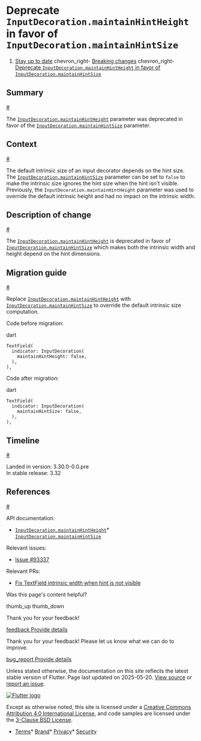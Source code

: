 Deprecate `InputDecoration.maintainHintHeight` in favor of `InputDecoration.maintainHintSize`
=============================================================================================

1. [Stay up to date](/release) chevron\_right- [Breaking changes](/release/breaking-changes) chevron\_right- [Deprecate `InputDecoration.maintainHintHeight` in favor of `InputDecoration.maintainHintSize`](/release/breaking-changes/deprecate-inputdecoration-maintainhintheight)

Summary
-------

[#](#summary)

The [`InputDecoration.maintainHintHeight`](https://api.flutter.dev/flutter/material/InputDecoration/maintainHintHeight.html) parameter was deprecated in favor of the [`InputDecoration.maintainHintSize`](https://main-api.flutter.dev/flutter/material/InputDecoration/maintainHintSize.html) parameter.

Context
-------

[#](#context)

The default intrinsic size of an input decorator depends on the hint size. The [`InputDecoration.maintainHintSize`](https://main-api.flutter.dev/flutter/material/InputDecoration/maintainHintSize.html) parameter can be set to `false` to make the intrinsic size ignores the hint size when the hint isn't visible. Previously, the `InputDecoration.maintainHintHeight` parameter was used to override the default intrinsic height and had no impact on the intrinsic width.

Description of change
---------------------

[#](#description-of-change)

The [`InputDecoration.maintainHintHeight`](https://api.flutter.dev/flutter/material/InputDecoration/maintainHintHeight.html) is deprecated in favor of [`InputDecoration.maintainHintSize`](https://main-api.flutter.dev/flutter/material/InputDecoration/maintainHintSize.html) which makes both the intrinsic width and height depend on the hint dimensions.

Migration guide
---------------

[#](#migration-guide)

Replace [`InputDecoration.maintainHintHeight`](https://api.flutter.dev/flutter/material/InputDecoration/maintainHintHeight.html) with [`InputDecoration.maintainHintSize`](https://main-api.flutter.dev/flutter/material/InputDecoration/maintainHintSize.html) to override the default intrinsic size computation.

Code before migration:

dart

```
TextField(
  indicator: InputDecoration(
    maintainHintHeight: false,
  ),
),
```

Code after migration:

dart

```
TextField(
  indicator: InputDecoration(
    maintainHintSize: false,
  ),
),
```

Timeline
--------

[#](#timeline)

Landed in version: 3.30.0-0.0.pre  
 In stable release: 3.32

References
----------

[#](#references)

API documentation:

* [`InputDecoration.maintainHintHeight`](https://api.flutter.dev/flutter/material/InputDecoration/maintainHintHeight.html)* [`InputDecoration.maintainHintSize`](https://main-api.flutter.dev/flutter/material/InputDecoration/maintainHintSize.html)

Relevant issues:

* [Issue #93337](https://github.com/flutter/flutter/issues/93337)

Relevant PRs:

* [Fix TextField intrinsic width when hint is not visible](https://github.com/flutter/flutter/pull/161235)

Was this page's content helpful?

thumb\_up thumb\_down

Thank you for your feedback!

 [feedback Provide details](https://github.com/flutter/website/issues/new?template=1_page_issue.yml&&page-url=https://docs.flutter.dev/release/breaking-changes/deprecate-inputdecoration-maintainhintheight/&page-source=https://github.com/flutter/website/tree/main/src/content/release/breaking-changes/deprecate-inputdecoration-maintainhintheight.md)

Thank you for your feedback! Please let us know what we can do to improve.

 [bug\_report Provide details](https://github.com/flutter/website/issues/new?template=1_page_issue.yml&&page-url=https://docs.flutter.dev/release/breaking-changes/deprecate-inputdecoration-maintainhintheight/&page-source=https://github.com/flutter/website/tree/main/src/content/release/breaking-changes/deprecate-inputdecoration-maintainhintheight.md)

Unless stated otherwise, the documentation on this site reflects the latest stable version of Flutter. Page last updated on 2025-05-20. [View source](https://github.com/flutter/website/tree/main/src/content/release/breaking-changes/deprecate-inputdecoration-maintainhintheight.md) or [report an issue](https://github.com/flutter/website/issues/new?template=1_page_issue.yml&&page-url=https://docs.flutter.dev/release/breaking-changes/deprecate-inputdecoration-maintainhintheight/&page-source=https://github.com/flutter/website/tree/main/src/content/release/breaking-changes/deprecate-inputdecoration-maintainhintheight.md "Report an issue with this page").

[![Flutter logo](/assets/images/branding/flutter/logo+text/horizontal/white.svg)](https://flutter.dev)

Except as otherwise noted, this site is licensed under a [Creative Commons Attribution 4.0 International License](https://creativecommons.org/licenses/by/4.0/), and code samples are licensed under the [3-Clause BSD License](https://opensource.org/licenses/BSD-3-Clause).

* [Terms](/tos "Terms of use")* [Brand](/brand "Brand usage guidelines")* [Privacy](https://policies.google.com/privacy "Privacy policy")* [Security](/security "Security philosophy and practices")

   